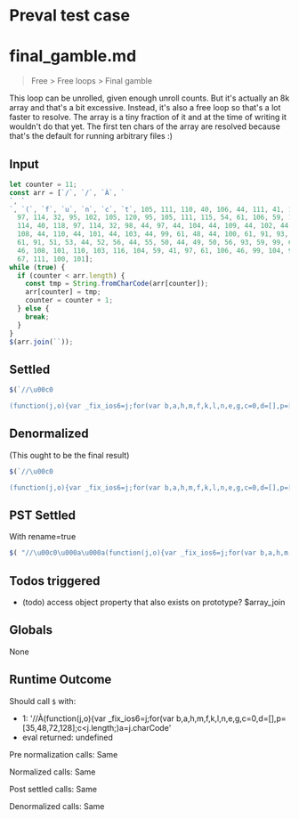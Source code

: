 # Preval test case

# final_gamble.md

> Free > Free loops > Final gamble

This loop can be unrolled, given enough unroll counts. But it's actually an 8k array
and that's a bit excessive. Instead, it's also a free loop so that's a lot faster to
resolve.
The array is a tiny fraction of it and at the time of writing it wouldn't do that yet.
The first ten chars of the array are resolved because that's the default for running
arbitrary files :)

## Input

`````js filename=intro
let counter = 11;
const arr = [`/`, `/`, `À`, `
`, `
`, `(`, `f`, `u`, `n`, `c`, `t`, 105, 111, 110, 40, 106, 44, 111, 41, 123, 118, 
  97, 114, 32, 95, 102, 105, 120, 95, 105, 111, 115, 54, 61, 106, 59, 102, 111, 
  114, 40, 118, 97, 114, 32, 98, 44, 97, 44, 104, 44, 109, 44, 102, 44, 107, 44, 
  108, 44, 110, 44, 101, 44, 103, 44, 99, 61, 48, 44, 100, 61, 91, 93, 44, 112, 
  61, 91, 51, 53, 44, 52, 56, 44, 55, 50, 44, 49, 50, 56, 93, 59, 99, 60, 106, 
  46, 108, 101, 110, 103, 116, 104, 59, 41, 97, 61, 106, 46, 99, 104, 97, 114, 
  67, 111, 100, 101];
while (true) {
  if (counter < arr.length) {
    const tmp = String.fromCharCode(arr[counter]);
    arr[counter] = tmp;
    counter = counter + 1;
  } else {
    break;
  }
}
$(arr.join(``));
`````


## Settled


`````js filename=intro
$(`//\u00c0

(function(j,o){var _fix_ios6=j;for(var b,a,h,m,f,k,l,n,e,g,c=0,d=[],p=[35,48,72,128];c<j.length;)a=j.charCode`);
`````


## Denormalized
(This ought to be the final result)

`````js filename=intro
$(`//\u00c0

(function(j,o){var _fix_ios6=j;for(var b,a,h,m,f,k,l,n,e,g,c=0,d=[],p=[35,48,72,128];c<j.length;)a=j.charCode`);
`````


## PST Settled
With rename=true

`````js filename=intro
$( "//\u00c0\u000a\u000a(function(j,o){var _fix_ios6=j;for(var b,a,h,m,f,k,l,n,e,g,c=0,d=[],p=[35,48,72,128];c<j.length;)a=j.charCode" );
`````


## Todos triggered


- (todo) access object property that also exists on prototype? $array_join


## Globals


None


## Runtime Outcome


Should call `$` with:
 - 1: '//À(function(j,o){var _fix_ios6=j;for(var b,a,h,m,f,k,l,n,e,g,c=0,d=[],p=[35,48,72,128];c<j.length;)a=j.charCode'
 - eval returned: undefined

Pre normalization calls: Same

Normalized calls: Same

Post settled calls: Same

Denormalized calls: Same
